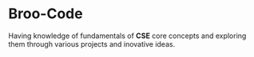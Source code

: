 ##

# Broo-Code

Having knowledge of fundamentals of <b>CSE</b> core concepts and exploring them through various projects and inovative ideas.

